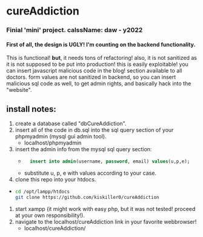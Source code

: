 # cureAddiction
### Finial 'mini' project. calssName: daw - y2022


#### First of all, the design is **UGLY!** I'm counting on the backend functionality.

This is functional! **but**, it needs tons of refactoring!
also, it is not sanitized as it is not supposed to be put into production!
this is easily exploitable!
you can insert javascript malicious code in the blog! section available to all doctors.
form values are not sanitized in backend, so you can insert malicious sql code as well, to get admin rights, and basically hack into the "website".

## install notes:

1. create a database called "dbCureAddiction".
1. insert all of the code in db.sql into the sql query section of your phpmyadmin (mysql gui admin tool).
    -   localhost/phpmyadmin
1. insert the admin info from the mysql sql query section:
    - ```sql
        insert into admin(username, password, email) values(u,p,e);
        ```
    - substitute u, p, e with values according to your case.
1. clone this repo into your htdocs.
-   ```bash
    cd /opt/lampp/htdocs
    git clone https://github.com/kiskiller0/cureAddiction
    ```
1. start xampp (it might work with easy php, but it was not tested! proceed at your own responsibility!).
1. navigate to the localhost/cureAddiction link in your favorite webbrowser!
    -   localhost/cureAddiction/